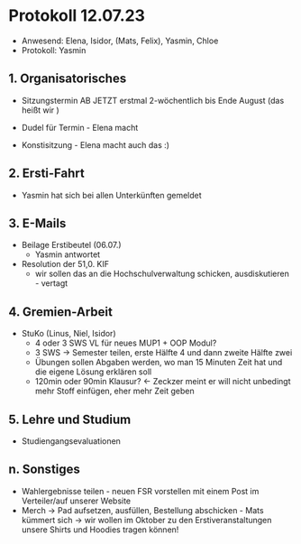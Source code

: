 ---
---

# Protokoll 12.07.23

* Anwesend: Elena, Isidor, (Mats, Felix), Yasmin, Chloe 
* Protokoll: Yasmin 

## 1. Organisatorisches
* Sitzungstermin AB JETZT erstmal 2-wöchentlich bis Ende August (das heißt wir )
* Dudel für Termin - Elena macht 

* Konstisitzung - Elena macht auch das :)  


## 2. Ersti-Fahrt
* Yasmin hat sich bei allen Unterkünften gemeldet 


## 3. E-Mails
* Beilage Erstibeutel (06.07.)
  * Yasmin antwortet
* Resolution der 51,0. KIF
  * wir sollen das an die Hochschulverwaltung schicken, ausdiskutieren - vertagt 


## 4. Gremien-Arbeit

* StuKo (Linus, Niel, Isidor)
  * 4 oder 3 SWS VL für neues MUP1 + OOP Modul?
  * 3 SWS -> Semester teilen, erste Hälfte 4 und dann zweite Hälfte zwei 
  * Übungen sollen Abgaben werden, wo man 15 Minuten Zeit hat und die eigene Lösung erklären soll 
  * 120min oder 90min Klausur? <- Zeckzer meint er will nicht unbedingt mehr Stoff einfügen, eher mehr Zeit geben


## 5. Lehre und Studium

* Studiengangsevaluationen 


## n. Sonstiges
* Wahlergebnisse teilen - neuen FSR vorstellen mit einem Post im Verteiler/auf unserer Website 
* Merch -> Pad aufsetzen, ausfüllen, Bestellung abschicken - Mats kümmert sich -> wir wollen im Oktober zu den Erstiveranstaltungen unsere Shirts und Hoodies tragen können! 
